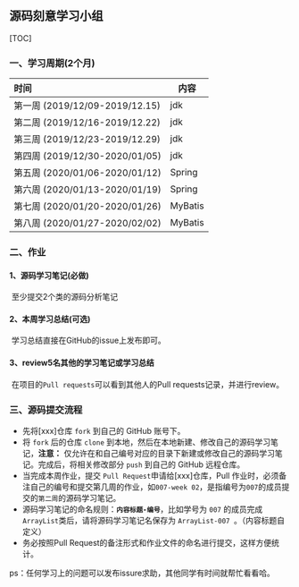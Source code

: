 ## 源码刻意学习小组

[TOC]

 

### 一、学习周期(2个月)

| 时间                             | 内容      | 
| :------------------------------- | -------  | 
| 第一周   (2019/12/09-2019/12.15) | jdk     ||
| 第二周   (2019/12/16-2019/12.22) | jdk     ||
| 第三周   (2019/12/23-2019/12.29) | jdk     ||
| 第四周   (2019/12/30-2020/01/05) | jdk     ||
| 第五周   (2020/01/06-2020/01/12) | Spring  ||
| 第六周   (2020/01/13-2020/01/19) | Spring  ||
| 第七周   (2020/01/20-2020/01/26) | MyBatis ||
| 第八周   (2020/01/27-2020/02/02) | MyBatis ||

 

### 二、作业

#### 1、源码学习笔记(必做)

​	至少提交2个类的源码分析笔记

#### 2、本周学习总结(可选)

​	学习总结直接在GitHub的issue上发布即可。

#### 3、review5名其他的学习笔记或学习总结

​	在项目的`Pull requests`可以看到其他人的Pull requests记录，并进行review。
 


### 三、源码提交流程
- 先将[xxx]仓库 `fork` 到自己的 GitHub 账号下。
- 将 `fork` 后的仓库 `clone` 到本地，然后在本地新建、修改自己的源码学习笔记，**注意：** 仅允许在和自己编号对应的目录下新建或修改自己的源码学习笔记。完成后，将相关修改部分 `push` 到自己的 GitHub 远程仓库。
- 当完成本周作业，提交 `Pull Request`申请给[xxx]仓库，Pull 作业时，必须备注自己的编号和提交第几周的作业，如`007-week 02`，是指编号为`007`的成员提交的`第二周`的源码学习笔记。
- 源码学习笔记的命名规则：**`内容标题-编号`**，比如学号为 `007` 的成员完成`ArrayList`类后，请将源码学习笔记名保存为 `ArrayList-007 `。（内容标题自定义）
- 务必按照Pull Request的备注形式和作业文件的命名进行提交，这样方便统计。



ps：任何学习上的问题可以发布issure求助，其他同学有时间就帮忙看看哈。
